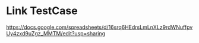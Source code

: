 # Link TestCase

https://docs.google.com/spreadsheets/d/16srq6HEdrsLmLnXLz9rdWNuffpvUy4zxd9uZgz_MMTM/edit?usp=sharing
